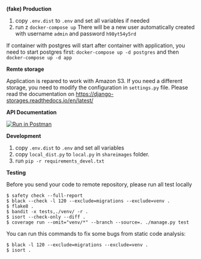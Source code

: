 **(fake) Production**
1. copy `.env.dist` to `.env` and set all variables if needed
1. run z `docker-compose up`
There will be a new user automatically created with username `admin` and password `h98yt54y5rd`

If container with postgres will start after container with application, you need to start postgres first:
`docker-compose up -d postgres` and then` docker-compose up -d app`

**Remte storage**

Application is repared to work with Amazon S3. If you need a different storage, you need to modify the 
configuration in `settings.py` file. Please read the documentation on https://django-storages.readthedocs.io/en/latest/

**API Documentation**

[![Run in Postman](https://run.pstmn.io/button.svg)](https://app.getpostman.com/run-collection/e8a6586e6f59d07cbb3a)

**Development**
1. copy `.env.dist` to `.env` and set all variables 
1. copy `local_dist.py` to `local.py` in `shareimages` folder.
1. run `pip -r requirements_devel.txt`

**Testing**

Before you send your code to remote repository, please run all test locally

```
$ safety check --full-report
$ black --check -l 120 --exclude=migrations --exclude=venv .
$ flake8 .
$ bandit -x tests,./venv/ -r .
$ isort --check-only --diff .
$ coverage run --omit="venv/*" --branch --source=. ./manage.py test
```

You can run this commands to fix some bugs from static code analysis:
```
$ black -l 120 --exclude=migrations --exclude=venv .
$ isort .
```
